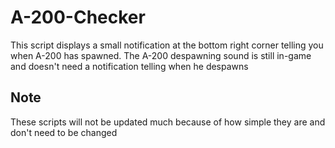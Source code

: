 # A-200-Checker
This script displays a small notification at the bottom right corner telling you when A-200 has spawned.
The A-200 despawning sound is still in-game and doesn't need a notification telling when he despawns

## Note
These scripts will not be updated much because of how simple they are and don't need to be changed

